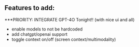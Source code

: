 ## Features to add:

***PRIORITY: INTEGRATE GPT-4O Tonight!! (with nice ui and all)

- enable models to not be hardcoded
- add chatgpt/openai support
- toggle context on/off (screen context/multimodality)
